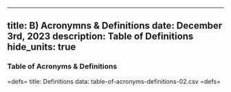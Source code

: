 -----
title: B) Acronymns & Definitions
date: December 3rd, 2023
description: Table of Definitions 
hide_units: true
-----

### Table of Acronyms & Definitions

=defs=
title: Definitions
data: table-of-acronyms-definitions-02.csv
=defs=

